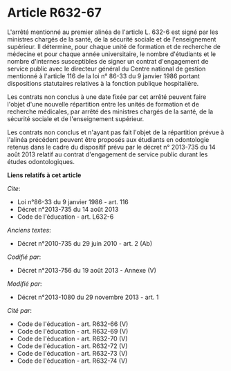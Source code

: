 # Article R632-67

L'arrêté mentionné au premier alinéa de l'article L. 632-6 est signé par les ministres chargés de la santé, de la sécurité
sociale et de l'enseignement supérieur. Il détermine, pour chaque unité de formation et de recherche de médecine et pour
chaque année universitaire, le nombre d'étudiants et le nombre d'internes susceptibles de signer un contrat d'engagement de
service public avec le directeur général du Centre national de gestion mentionné à l'article 116 de la loi n° 86-33 du 9
janvier 1986 portant dispositions statutaires relatives à la fonction publique hospitalière. 

Les contrats non conclus à une date fixée par cet arrêté peuvent faire l'objet d'une nouvelle répartition entre les unités de
formation et de recherche médicales, par arrêté des ministres chargés de la santé, de la sécurité sociale et de
l'enseignement supérieur. 

Les contrats non conclus et n'ayant pas fait l'objet de la répartition prévue à l'alinéa précédent peuvent être proposés aux
étudiants en odontologie retenus dans le cadre du dispositif prévu par le décret n° 2013-735 du 14 août 2013 relatif au
contrat d'engagement de service public durant les études odontologiques.

**Liens relatifs à cet article**

_Cite_:

  - Loi n°86-33 du 9 janvier 1986 - art. 116
  - Décret n°2013-735 du 14 août 2013
  - Code de l'éducation - art. L632-6

_Anciens textes_:

  - Décret n°2010-735 du 29 juin 2010 - art. 2 (Ab)

_Codifié par_:

  - Décret n°2013-756 du 19 août 2013 -  Annexe (V)

_Modifié par_:

  - Décret n°2013-1080 du 29 novembre 2013 - art. 1

_Cité par_:

  - Code de l'éducation - art. R632-66 (V)
  - Code de l'éducation - art. R632-69 (V)
  - Code de l'éducation - art. R632-70 (V)
  - Code de l'éducation - art. R632-72 (V)
  - Code de l'éducation - art. R632-73 (V)
  - Code de l'éducation - art. R632-74 (V)
